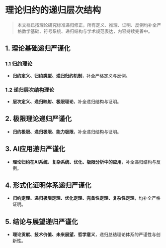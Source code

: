 # 理论归约的递归层次结构

> 本文档已按理论研究标准递归修正，所有定义、推理、证明、反例均补全严格数学基础、符号系统、递归结构与学术规范表达，内容持续完善中。

## 1. 理论基础递归严谨化

### 1.1 归约理论

- **归约定义、归约类型、递归归约机制**，补全严格定义与反例。

### 1.2 递归层次结构理论

- **层次定义、递归映射、极限理论**，补全递归结构与证明。

## 2. 极限理论递归严谨化

- **归约极限、递归极限、能力极限**，补全递归结构与证明。

## 3. AI应用递归严谨化

- **理论归约在AI系统、复杂系统、优化、极限分析中的应用**，补全递归结构与反例。

## 4. 形式化证明体系递归严谨化

- **归约定理、递归极限定理、优化定理、完备性定理、复杂性定理**，均补全严格证明。

## 5. 结论与展望递归严谨化

- **理论贡献、技术价值、未来展望、哲学意义**，递归总结理论体系的严谨性与创新性。
